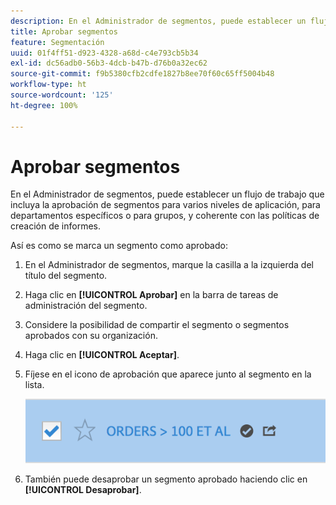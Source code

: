 ```yaml
---
description: En el Administrador de segmentos, puede establecer un flujo de trabajo que incluya la aprobación de segmentos para varios niveles de aplicación, para departamentos específicos o para grupos, y coherente con las políticas de creación de informes.
title: Aprobar segmentos
feature: Segmentación
uuid: 01f4ff51-d923-4328-a68d-c4e793cb5b34
exl-id: dc56adb0-56b3-4dcb-b47b-d76b0a32ec62
source-git-commit: f9b5380cfb2cdfe1827b8ee70f60c65ff5004b48
workflow-type: ht
source-wordcount: '125'
ht-degree: 100%

---
```


# Aprobar segmentos

En el Administrador de segmentos, puede establecer un flujo de trabajo que incluya la aprobación de segmentos para varios niveles de aplicación, para departamentos específicos o para grupos, y coherente con las políticas de creación de informes.

Así es como se marca un segmento como aprobado:

1. En el Administrador de segmentos, marque la casilla a la izquierda del título del segmento.
1. Haga clic en **[!UICONTROL Aprobar]** en la barra de tareas de administración del segmento.
1. Considere la posibilidad de compartir el segmento o segmentos aprobados con su organización.
1. Haga clic en **[!UICONTROL Aceptar]**.
1. Fíjese en el icono de aprobación que aparece junto al segmento en la lista.

   ![](assets/seg_approved.png)

1. También puede desaprobar un segmento aprobado haciendo clic en **[!UICONTROL Desaprobar]**.
